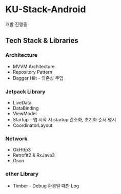 # KU-Stack-Android

개발 진행중


## Tech Stack & Libraries

### Architecture
- MVVM Architecture
- Repository Pattern
- Dagger Hilt - 의존성 주입

### Jetpack Library
- LiveData
- DataBinding
- ViewModel
- Startup - 앱 시작 시 startup 간소화, 초기화 순서 명시
- CoordinatorLayout

### Network
- OkHttp3
- Retrofit2 & RxJava3
- Gson

### other Library
- Timber - Debug 환경일 때만 Log
